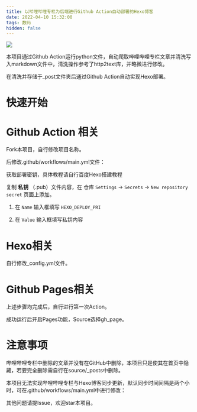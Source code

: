 ```yaml
---
title: 以哔哩哔哩专栏为后端进行Github Action自动部署的Hexo博客
date: 2022-04-10 15:32:00
tags: 数码
hidden: false
---
```

<meta name="referrer" content="no-referrer" />
<!-- more -->

  

![](//i0.hdslb.com/bfs/article/cf5f3434bf6bff0744d9ea4f6dfcf7ab379dca53.png)

  

本项目通过Github
Action运行python文件，自动爬取哔哩哔哩专栏文章并清洗写入markdown文件中，清洗操作参考了http2text库，并略微进行修改。

在清洗并存储于_post文件夹后通过Github Action自动实现Hexo部署。

# 快速开始

# Github Action 相关

Fork本项目，自行修改项目名称。

后修改.github/workflows/main.yml文件：

  

获取部署密钥，具体教程请自行百度Hexo搭建教程

复制 **私钥** （.pub）文件内容，在 仓库 `Settings` -> `Secrets` -> `New repository secret`
页面上添加。

  1. 在 `Name` 输入框填写 `HEXO_DEPLOY_PRI`

  2. 在 `Value` 输入框填写私钥内容

# Hexo相关

自行修改_config.yml文件。

# Github Pages相关

上述步骤均完成后，自行进行第一次Action。

成功运行后开启Pages功能，Source选择gh_page。

# 注意事项

哔哩哔哩专栏中删除的文章并没有在GitHub中删除，本项目只是使其在首页中隐藏，若要完全删除需自行在source/_posts中删除。

本项目无法实现哔哩哔哩专栏与Hexo博客同步更新，默认同步时间间隔是两个小时，可在.github/workflows/main.yml中进行修改：

其他问题请提Issue，欢迎star本项目。

